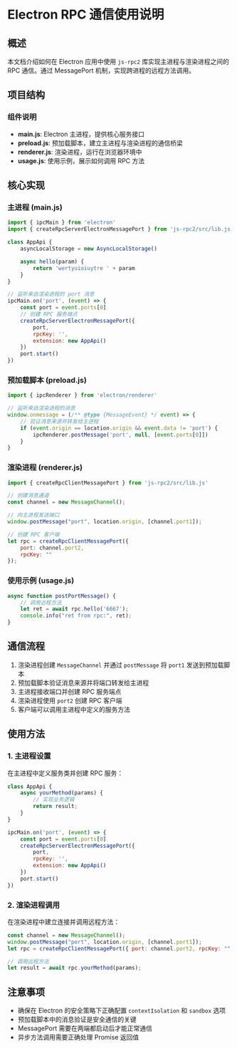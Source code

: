 # Electron RPC 通信使用说明

## 概述

本文档介绍如何在 Electron 应用中使用 `js-rpc2` 库实现主进程与渲染进程之间的 RPC 通信。通过 MessagePort 机制，实现跨进程的远程方法调用。

## 项目结构

### 组件说明

- **main.js**: Electron 主进程，提供核心服务接口
- **preload.js**: 预加载脚本，建立主进程与渲染进程的通信桥梁
- **renderer.js**: 渲染进程，运行在浏览器环境中
- **usage.js**: 使用示例，展示如何调用 RPC 方法

## 核心实现

### 主进程 (main.js)

```javascript
import { ipcMain } from 'electron'
import { createRpcServerElectronMessagePort } from 'js-rpc2/src/lib.js'

class AppApi {
    asyncLocalStorage = new AsyncLocalStorage()

    async hello(param) {
        return 'wertyuioiuytre ' + param
    }
}

// 监听来自渲染进程的 port 消息
ipcMain.on('port', (event) => {
    const port = event.ports[0]
    // 创建 RPC 服务端点
    createRpcServerElectronMessagePort({ 
        port, 
        rpcKey: '', 
        extension: new AppApi() 
    })
    port.start()
})
```

### 预加载脚本 (preload.js)

```javascript
import { ipcRenderer } from 'electron/renderer'

// 监听来自渲染进程的消息
window.onmessage = (/** @type {MessageEvent} */ event) => {
    // 验证消息来源并转发给主进程
    if (event.origin == location.origin && event.data != 'port') {
        ipcRenderer.postMessage('port', null, [event.ports[0]])
    }
}
```

### 渲染进程 (renderer.js)

```javascript
import { createRpcClientMessagePort } from 'js-rpc2/src/lib.js'

// 创建消息通道
const channel = new MessageChannel();

// 向主进程发送端口
window.postMessage("port", location.origin, [channel.port1]);

// 创建 RPC 客户端
let rpc = createRpcClientMessagePort({ 
    port: channel.port2, 
    rpcKey: "" 
});
```

### 使用示例 (usage.js)

```javascript
async function postPortMessage() {
    // 调用远程方法
    let ret = await rpc.hello('6667');
    console.info("ret from rpc:", ret);
}
```

## 通信流程

1. 渲染进程创建 `MessageChannel` 并通过 `postMessage` 将 `port1` 发送到预加载脚本
2. 预加载脚本验证消息来源并将端口转发给主进程
3. 主进程接收端口并创建 RPC 服务端点
4. 渲染进程使用 `port2` 创建 RPC 客户端
5. 客户端可以调用主进程中定义的服务方法

## 使用方法

### 1. 主进程设置

在主进程中定义服务类并创建 RPC 服务：

```javascript
class AppApi {
    async yourMethod(params) {
        // 实现业务逻辑
        return result;
    }
}

ipcMain.on('port', (event) => {
    const port = event.ports[0]
    createRpcServerElectronMessagePort({ 
        port, 
        rpcKey: '', 
        extension: new AppApi() 
    })
    port.start()
})
```

### 2. 渲染进程调用

在渲染进程中建立连接并调用远程方法：

```javascript
const channel = new MessageChannel();
window.postMessage("port", location.origin, [channel.port1]);
let rpc = createRpcClientMessagePort({ port: channel.port2, rpcKey: "" });

// 调用远程方法
let result = await rpc.yourMethod(params);
```

## 注意事项

- 确保在 Electron 的安全策略下正确配置 `contextIsolation` 和 `sandbox` 选项
- 预加载脚本中的消息验证是安全通信的关键
- MessagePort 需要在两端都启动后才能正常通信
- 异步方法调用需要正确处理 Promise 返回值
